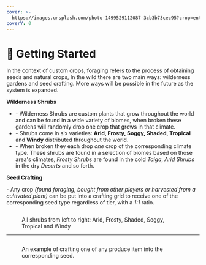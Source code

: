 ```yaml
---
cover: >-
  https://images.unsplash.com/photo-1499529112087-3cb3b73cec95?crop=entropy&cs=tinysrgb&fm=jpg&ixid=MnwxOTcwMjR8MHwxfHNlYXJjaHwzfHxmYXJtaW5nfGVufDB8fHx8MTY3OTM0OTk4Ng&ixlib=rb-4.0.3&q=80
coverY: 0
---
```


# 🌺 Getting Started

In the context of custom crops, foraging refers to the process of obtaining seeds and natural crops, In the wild there are two main ways: wilderness gardens and seed crafting. More ways will be possible in the future as the system is expanded.

**Wilderness Shrubs**

* \- Wilderness Shrubs are custom plants that grow throughout the world and can be found in a wide variety of biomes, when broken these gardens will randomly drop one crop that grows in that climate.
* \- Shrubs come in six varieties: **Arid, Frosty, Soggy, Shaded, Tropical** and **Windy** distributed throughout the world.
* \- When broken they each drop _one_ crop of the corresponding climate type. These shrubs are found in a selection of biomes based on those area's climates, _Frosty Shrubs_ are found in the cold _Taiga_, _Arid Shrubs_ in the dry _Deserts_ and so forth.

**Seed Crafting**

\- Any crop _(found foraging, bought from other players or harvested from a cultivated plant)_ can be put into a crafting grid to receive one of the corresponding seed type regardless of tier, with a _1:1_ ratio.

<figure><img src="../../.gitbook/assets/image_2023-03-16_214423006.png" alt=""><figcaption><p>All shrubs from left to right: Arid, Frosty, Shaded, Soggy, Tropical and Windy</p></figcaption></figure>

***

<figure><img src="../../.gitbook/assets/image_2023-03-16_214530394.png" alt=""><figcaption><p>An example of crafting one of any produce item into the corresponding seed.</p></figcaption></figure>
